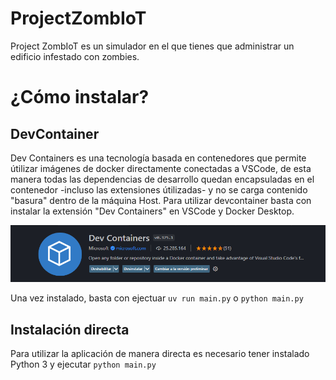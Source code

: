 # ProjectZombIoT
Project ZombIoT es un simulador en el que tienes que administrar un edificio infestado con zombies.

# ¿Cómo instalar?
## DevContainer
Dev Containers es una tecnología basada en contenedores que permite útilizar imágenes de docker directamente conectadas a VSCode, de esta manera todas las dependencias de desarrollo quedan encapsuladas en el contenedor -incluso las extensiones útilizadas- y no se carga contenido "basura" dentro de la máquina Host. Para utilizar devcontainer basta con instalar la extensión "Dev Containers" en VSCode y Docker Desktop.

![DevContainer](image.png)

Una vez instalado, basta con ejectuar `uv run main.py` o `python main.py`

## Instalación directa
Para utilizar la aplicación de manera directa es necesario tener instalado Python 3 y ejecutar `python main.py`


